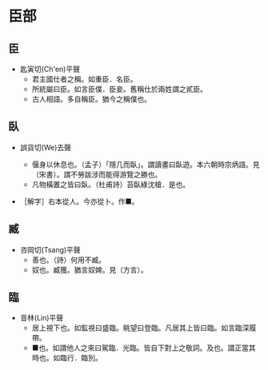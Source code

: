 # 臣部

## 臣

- 匙寅切(Ch'en)平聲
    - 君主國仕者之稱。如重臣．名臣。
    - 所統屬曰臣。如言臣僕．臣妾。舊稱仕於兩姓謂之貳臣。
    - 古人相語。多自稱臣。猶今之稱僕也。

## 臥

- 誤貨切(We)去聲
    - 偃身以休息也。（孟子）「隱几而臥」。謂讀畫曰臥遊。本六朝時宗炳語。見（宋書）。謂不勞跋涉而能得游覽之勝也。
    - 凡物橫置之皆曰臥。（杜甫詩）苔臥綠沈槍．是也。

- ［解字］右本從人。今亦從卜。作■。

## 臧

- 咨岡切(Tsang)平聲
    - 善也。（詩）何用不臧。
    - 奴也。臧獲。猶言奴婢。見（方言）。

## 臨

- 音林(Lin)平聲
    - 居上視下也。如監視曰盛臨。眺望曰登臨。凡居其上皆曰臨。如言臨深履帶。
    - ■也。如謂他人之來曰駕臨．光臨。皆自下對上之敬詞。及也。謂正當其時也。如臨行．臨別。

